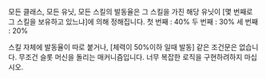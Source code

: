 모든 클래스, 모든 유닛, 모든 스킬의 발동율은 그 스킬을 가진 해당 유닛이 [몇 번째로 그 스킬을 보유하고 있느냐]에 의해 정해집니다.
첫 번째 : 40%
두 번째 : 30%
세 번째 : 20%

스킬 자체에 발동율이 따로 붙거나, [체력이 50%이하 일때 발동] 같은 조건문은 없습니다. 무조건 슬롯 머신을 돌리는 매커니즘입니다. 너무 복잡한 로직을 구현하려하지 마십시오.
